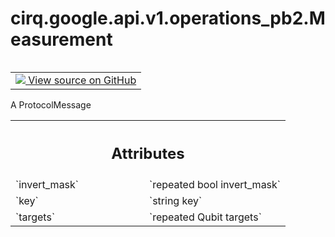 <div itemscope itemtype="http://developers.google.com/ReferenceObject">
<meta itemprop="name" content="cirq.google.api.v1.operations_pb2.Measurement" />
<meta itemprop="path" content="Stable" />
</div>

# cirq.google.api.v1.operations_pb2.Measurement

<!-- Insert buttons and diff -->

<table class="tfo-notebook-buttons tfo-api" align="left">

<td>
  <a target="_blank" href="https://github.com/quantumlib/cirq/tree/master/cirq/google/api/v1/operations.proto">
    <img src="https://www.tensorflow.org/images/GitHub-Mark-32px.png" />
    View source on GitHub
  </a>
</td>
</table>



A ProtocolMessage

<!-- Placeholder for "Used in" -->




<!-- Tabular view -->
 <table class="responsive fixed orange">
<colgroup><col width="214px"><col></colgroup>
<tr><th colspan="2"><h2 class="add-link">Attributes</h2></th></tr>

<tr>
<td>
`invert_mask`
</td>
<td>
`repeated bool invert_mask`
</td>
</tr><tr>
<td>
`key`
</td>
<td>
`string key`
</td>
</tr><tr>
<td>
`targets`
</td>
<td>
`repeated Qubit targets`
</td>
</tr>
</table>



